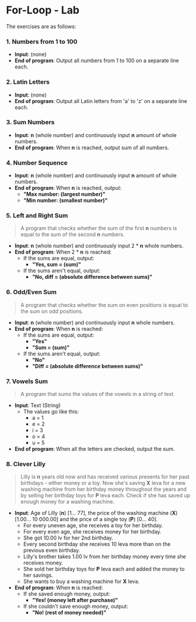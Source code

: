 # For-Loop - Lab

The exercises are as follows:

### 1. Numbers from 1 to 100
  - **Input**: (none)
  - **End of program**: Output all numbers from 1 to 100 on a separate line each.

### 2. Latin Letters
  - **Input**: (none)
  - **End of program**: Output all Latin letters from 'a' to 'z' on a separate line each.
  
### 3. Sum Numbers
  - **Input**: **n** (whole number) and continuously input **n** amount of whole numbers.
  - **End of program**: When **n** is reached, output sum of all numbers.
  
### 4. Number Sequence
  - **Input**: **n** (whole number) and continuously input **n** amount of whole numbers.
  - **End of program**: When **n** is reached, output:
    - **"Max number: (largest number)"**
    - **"Min number: (smallest number)"**
  
### 5. Left and Right Sum
> A program that checks whether the sum of the first **n** numbers is equal to the sum of the second **n** numbers.
  - **Input**: **n** (whole number) and continuously input 2 * **n** whole numbers.
  - **End of program**: When 2 * **n** is reached:
    - If the sums are equal, output:
      - **"Yes, sum = (sum)"**
    - If the sums aren't equal, output:
      - **"No, diff = (absolute difference between sums)"**
  
### 6. Odd/Even Sum
> A program that checks whether the sum on even positions is equal to the sum on odd positions.
  - **Input**: **n** (whole number) and continuously input **n** whole numbers.
  - **End of program**: When **n** is reached:
    - If the sums are equal, output:
      - **"Yes"**
      - **"Sum = (sum)"**
    - If the sums aren't equal, output:
      - **"No"**
      - **"Diff = (absolute difference between sums)"**
  
### 7. Vowels Sum
> A program that sums the values of the vowels in a string of text.
  - **Input**: Text (String)
    - The values go like this:
      - a = 1
      - e = 2
      - i = 3
      - o = 4
      - u = 5
  - **End of program**: When all the letters are checked, output the sum.
  
### 8. Clever Lilly
> Lilly is **n** years old now and has received various presents for her past birthdays - either money or a toy. Now she's saving **X** leva for a new washing machine from her birthday money throughout the years and by selling her birthday toys for **P** leva each. Check if she has saved up enough money for a washing machine.
  - **Input**: Age of Lilly (**n**) [1... 77], the price of the washing machine (**X**) [1.00... 10 000.00] and the price of a single toy (**P**) [0... 40].
    - For every uneven age, she receives a toy for her birthday.
    - For every even age, she receives money for her birthday.
    - She got 10.00 lv for her 2nd birthday.
    - Every second birthday she receives 10 leva more than on the previous even birthday.
    - Lilly's brother takes 1.00 lv from her birthday money every time she receives money.
    - She sold her birthday toys for **P** leva each and added the money to her savings.
    - She wants to buy a washing machine for **X** leva.
  - **End of program**: When **n** is reached:
    - If she saved enough money, output:
      - **"Yes! (money left after purchase)"**
    - If she couldn't save enough money, output:
      - **"No! (rest of money needed)"**

